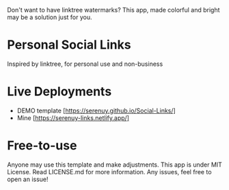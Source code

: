 Don't want to have linktree watermarks? This app, made colorful and bright may be a solution just for you.

# Personal Social Links
Inspired by linktree, for personal use and non-business

# Live Deployments
- DEMO template [https://serenuy.github.io/Social-Links/]
- Mine [https://serenuy-links.netlify.app/]

# Free-to-use
Anyone may use this template and make adjustments. This app is under MIT License. Read LICENSE.md for more information.
Any issues, feel free to open an issue!
